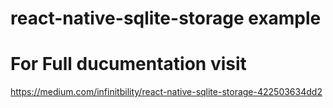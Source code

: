 # react-native-sqlite-storage example

# For Full ducumentation visit 

https://medium.com/infinitbility/react-native-sqlite-storage-422503634dd2
